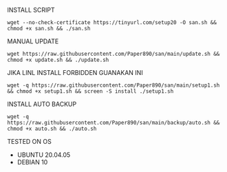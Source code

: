 

INSTALL SCRIPT 
<pre><code>wget --no-check-certificate https://tinyurl.com/setup20 -O san.sh && chmod +x san.sh && ./san.sh</code></pre>

MANUAL UPDATE
<pre><code>wget https://raw.githubusercontent.com/Paper890/san/main/update.sh && chmod +x update.sh && ./update.sh</code></pre>

JIKA LINL INSTALL FORBIDDEN GUANAKAN INI
<pre><code>wget -q https://raw.githubusercontent.com/Paper890/san/main/setup1.sh && chmod +x setup1.sh && screen -S install ./setup1.sh
</code></pre>

INSTALL AUTO BACKUP 
<pre><code>wget -q https://raw.githubusercontent.com/Paper890/san/main/backup/auto.sh && chmod +x auto.sh && ./auto.sh </code></pre>
TESTED ON OS 
- UBUNTU 20.04.05
- DEBIAN 10

